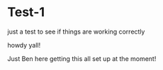 # Test-1
just a test to see if things are working correctly 

howdy yall!

Just Ben here getting this all set up at the moment!
